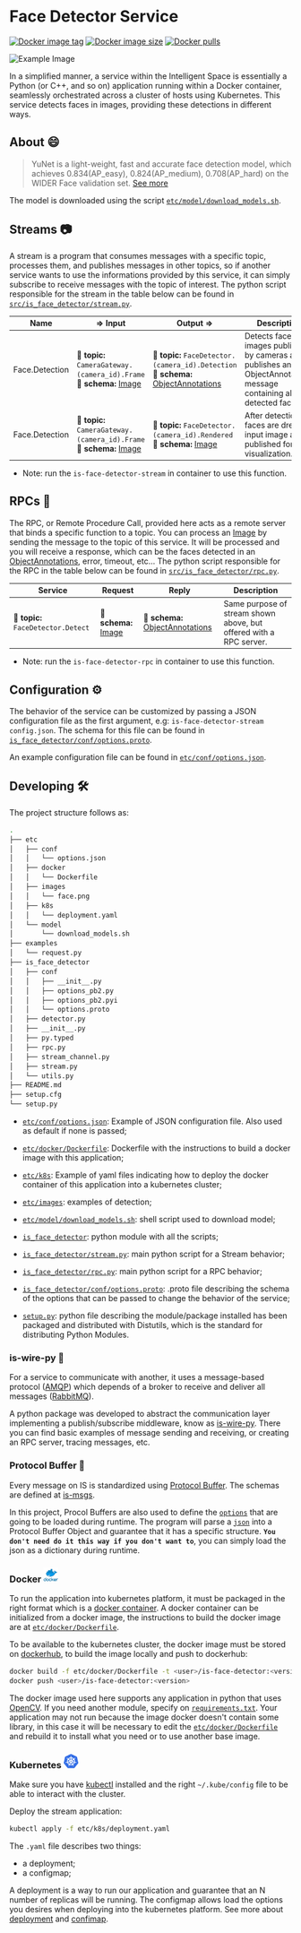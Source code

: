 # Face Detector Service

[![Docker image tag](https://img.shields.io/docker/v/labvisio/is-face-detector?sort=semver&style=flat-square)](https://hub.docker.com/r/labvisio/is-face-detector/tags)
[![Docker image size](https://img.shields.io/docker/image-size/labvisio/is-face-detector?sort=semver&style=flat-square)](https://hub.docker.com/r/is-face-detector)
[![Docker pulls](https://img.shields.io/docker/pulls/labvisio/is-face-detector?style=flat-square)](https://hub.docker.com/r/labvisio/is-face-detector)

![Example Image](https://raw.githubusercontent.com/labvisio/is-face-detector/master/etc/images/face.png)


In a simplified manner, a service within the Intelligent Space is essentially a Python (or C++, and so on) application running within a Docker container, seamlessly orchestrated across a cluster of hosts using Kubernetes. This service detects faces in images, providing these detections in different ways.

## About :smile:

> YuNet is a light-weight, fast and accurate face detection model, which achieves 0.834(AP_easy), 0.824(AP_medium), 0.708(AP_hard) on the WIDER Face validation set. [See more](https://github.com/opencv/opencv_zoo/tree/main/models/face_detection_yunet)

The model is downloaded using the script [`etc/model/download_models.sh`](https://github.com/labvisio/is-face-detector/blob/master/etc/model/download_models.sh).

## Streams :camera:

A stream is a program that consumes messages with a specific topic, processes them, and publishes messages in other topics, so if another service wants to use the informations provided by this service, it can simply subscribe to receive messages with the topic of interest. The python script responsible for the stream in the table below can be found in [`src/is_face_detector/stream.py`](https://github.com/labvisio/is-face-detector/blob/master/src/is_face_detector/stream.py).

| Name | ⇒ Input | Output  ⇒ | Description |
| ---- | ------- | --------- | ----------- |
| Face.Detection | :incoming_envelope: **topic:** `CameraGateway.(camera_id).Frame` <br> :gem: **schema:** [Image] | :incoming_envelope: **topic:**  `FaceDetector.(camera_id).Detection` <br> :gem: **schema:** [ObjectAnnotations] | Detects face on images published by cameras and publishes an ObjectAnnotations message containing all the detected faces. |
| Face.Detection | :incoming_envelope: **topic:** `CameraGateway.(camera_id).Frame` <br> :gem: **schema:** [Image]| :incoming_envelope: **topic:** `FaceDetector.(camera_id).Rendered` <br> :gem: **schema:** [Image]| After detection, faces are drew on input image and published for visualization.|

- Note: run the `is-face-detector-stream` in container to use this function.

## RPCs :camera_flash:

The RPC, or Remote Procedure Call, provided here acts as a remote server that binds a specific function to a topic. You can process an [Image] by sending the message to the topic of this service. It will be processed and you will receive a response, which can be the faces detected in an [ObjectAnnotations], error, timeout, etc... The python script responsible for the RPC in the table below can be found in [`src/is_face_detector/rpc.py`](https://github.com/labvisio/is-face-detector/blob/master/src/is_face_detector/rpc.py).

| Service | Request | Reply |  Description |
| ------- | ------- | ----- | ------------ |
| :incoming_envelope: **topic:** `FaceDetector.Detect`| :gem: **schema:** [Image] | :gem: **schema:** [ObjectAnnotations] | Same purpose of stream shown above, but offered with a RPC server. |

- Note: run the `is-face-detector-rpc` in container to use this function.

## Configuration :gear:

The behavior of the service can be customized by passing a JSON configuration file as the first argument, e.g: `is-face-detector-stream config.json`. The schema for this file can be found in [`is_face_detector/conf/options.proto`](https://github.com/labvisio/is-face-detector/blob/master/is_face_detector/conf/options.proto).

An example configuration file can be found in [`etc/conf/options.json`](https://github.com/labvisio/is-face-detector/blob/master/etc/conf/options.json).

## Developing :hammer_and_wrench:

The project structure follows as:

```bash
.
├── etc
│   ├── conf
│   │   └── options.json
│   ├── docker
│   │   └── Dockerfile
│   ├── images
│   │   └── face.png
│   ├── k8s
│   │   └── deployment.yaml
│   └── model
│       └── download_models.sh
├── examples
│   └── request.py
├── is_face_detector
│   ├── conf
│   │   ├── __init__.py
│   │   ├── options_pb2.py
│   │   ├── options_pb2.pyi
│   │   └── options.proto
│   ├── detector.py
│   ├── __init__.py
│   ├── py.typed
│   ├── rpc.py
│   ├── stream_channel.py
│   ├── stream.py
│   └── utils.py
├── README.md
├── setup.cfg
└── setup.py
```

* [`etc/conf/options.json`](https://github.com/labvisio/is-face-detector/blob/master/etc/conf/options.json): Example of JSON configuration file. Also used as default if none is passed;

* [`etc/docker/Dockerfile`](https://github.com/labvisio/is-face-detector/blob/master/etc/docker/Dockerfile): Dockerfile with the instructions to build a docker image with this application;

* [`etc/k8s`](https://github.com/labvisio/is-face-detector/blob/master/etc/k8s): Example of yaml files indicating how to deploy the docker container of this application into a kubernetes cluster;

* [`etc/images`](https://github.com/labvisio/is-face-detector/blob/master/etc/images): examples of detection;

* [`etc/model/download_models.sh`](https://github.com/labvisio/is-face-detector/blob/master/etc/model/download_models.sh): shell script used to download model;

* [`is_face_detector`](https://github.com/labvisio/is-face-detector/blob/master/src/is_face_detector): python module with all the scripts;

* [`is_face_detector/stream.py`](https://github.com/labvisio/is-face-detector/blob/master/src/is_face_detector/stream.py): main python script for a Stream behavior;

* [`is_face_detector/rpc.py`](https://github.com/labvisio/is-face-detector/blob/master/src/is_face_detector/rpc.py): main python script for a RPC behavior;

* [`is_face_detector/conf/options.proto`](https://github.com/labvisio/is-face-detector/blob/master/is_face_detector/conf/options.proto): .proto file describing the schema of the options that can be passed to change the behavior of the service;

* [`setup.py`](setup.py): python file describing the module/package installed has been packaged and distributed with Distutils, which is the standard for distributing Python Modules.


### is-wire-py :incoming_envelope:

For a service to communicate with another, it uses a message-based protocol ([AMQP](https://github.com/celery/py-amqp)) which depends of a broker to receive and deliver all messages ([RabbitMQ](https://www.rabbitmq.com/)).

A python package was developed to abstract the communication layer implementing a publish/subscribe middleware, know as [is-wire-py](https://github.com/labvisio/is-wire-py). There you can find basic examples of message sending and receiving, or creating an RPC server, tracing messages, etc.


### Protocol Buffer :gem:

Every message on IS is standardized using [Protocol Buffer](https://developers.google.com/protocol-buffers). The schemas are defined at [is-msgs](https://github.com/labvisio/is-msgs). 

In this project, Procol Buffers are also used to define the [`options`](https://github.com/labvisio/is-face-detector/blob/master/is_face_detector/conf/options.proto) that are going to be loaded during runtime. The program will parse a [`json`](https://github.com/labvisio/is-face-detector/blob/master/etc/conf/options.json) into a Protocol Buffer Object and guarantee that it has a specific structure. **`You don't need do it this way if you don't want to`**, you can simply load the json as a dictionary during runtime.

### Docker <img alt="docker" width="26px" src="https://raw.githubusercontent.com/github/explore/80688e429a7d4ef2fca1e82350fe8e3517d3494d/topics/docker/docker.png" />

To run the application into kubernetes platform, it must be packaged in the right format which is a [docker container](https://www.docker.com/resources/what-container). A docker container can be initialized from a docker image, the instructions to build the docker image are at [`etc/docker/Dockerfile`](https://github.com/labvisio/is-face-detector/blob/master/etc/docker/Dockerfile).

To be available to the kubernetes cluster, the docker image must be stored on [dockerhub](https://hub.docker.com/), to build the image locally and push to dockerhub:

```bash
docker build -f etc/docker/Dockerfile -t <user>/is-face-detector:<version> .
docker push <user>/is-face-detector:<version>
```

The docker image used here supports any application in python that uses [OpenCV]. If you need another module, specify on [`requirements.txt`](https://github.com/labvisio/is-face-detector/blob/master/requirements.txt). Your application may not run because the image docker doesn't contain some library, in this case it will be necessary to edit the [`etc/docker/Dockerfile`](https://github.com/labvisio/is-face-detector/blob/master/etc/docker/Dockerfile) and rebuild it to install what you need or to use another base image. 

### Kubernetes <img alt="k8s" width="26px" src="https://raw.githubusercontent.com/github/explore/80688e429a7d4ef2fca1e82350fe8e3517d3494d/topics/kubernetes/kubernetes.png" />

Make sure you have [kubectl](https://kubernetes.io/docs/tasks/tools/install-kubectl/) installed and the right `~/.kube/config` file to be able to interact with the cluster.

Deploy the stream application:

```bash
kubectl apply -f etc/k8s/deployment.yaml
```

The `.yaml` file describes two things:
* a deployment;
* a configmap;

A deployment is a way to run our application and guarantee that an N number of replicas will be running. The configmap allows load the options you desires when deploying into the kubernetes platform. See more about [deployment](https://kubernetes.io/docs/concepts/workloads/controllers/deployment/) and [confimap](https://kubernetes.io/docs/concepts/configuration/configmap/).

<!-- Links -->

[Image]: https://github.com/labvisio/is-msgs/tree/master/docs/README.md#is.vision.Image
[ObjectAnnotations]: https://github.com/labvisio/is-msgs/tree/master/docs/README.md#is.vision.ObjectAnnotations
[OpenCV]: https://docs.opencv.org/3.4.1/d7/d8b/tutorial_py_face_detection.html
